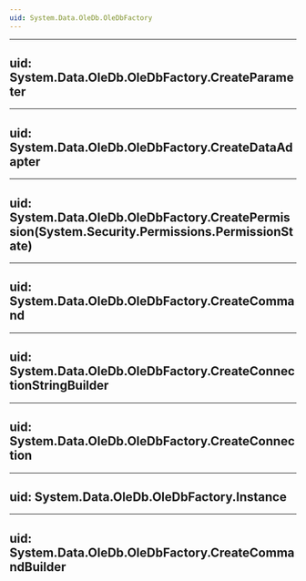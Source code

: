 ```yaml
---
uid: System.Data.OleDb.OleDbFactory
---
```


---
uid: System.Data.OleDb.OleDbFactory.CreateParameter
---

---
uid: System.Data.OleDb.OleDbFactory.CreateDataAdapter
---

---
uid: System.Data.OleDb.OleDbFactory.CreatePermission(System.Security.Permissions.PermissionState)
---

---
uid: System.Data.OleDb.OleDbFactory.CreateCommand
---

---
uid: System.Data.OleDb.OleDbFactory.CreateConnectionStringBuilder
---

---
uid: System.Data.OleDb.OleDbFactory.CreateConnection
---

---
uid: System.Data.OleDb.OleDbFactory.Instance
---

---
uid: System.Data.OleDb.OleDbFactory.CreateCommandBuilder
---
